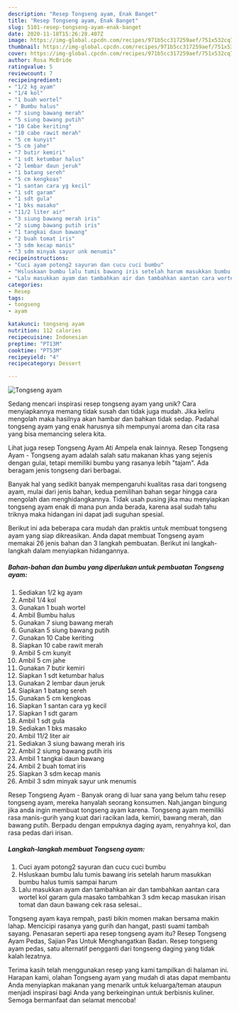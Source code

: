 ```yaml
---
description: "Resep Tongseng ayam, Enak Banget"
title: "Resep Tongseng ayam, Enak Banget"
slug: 5101-resep-tongseng-ayam-enak-banget
date: 2020-11-18T15:26:28.407Z
image: https://img-global.cpcdn.com/recipes/971b5cc317259aef/751x532cq70/tongseng-ayam-foto-resep-utama.jpg
thumbnail: https://img-global.cpcdn.com/recipes/971b5cc317259aef/751x532cq70/tongseng-ayam-foto-resep-utama.jpg
cover: https://img-global.cpcdn.com/recipes/971b5cc317259aef/751x532cq70/tongseng-ayam-foto-resep-utama.jpg
author: Rosa McBride
ratingvalue: 5
reviewcount: 7
recipeingredient:
- "1/2 kg ayam"
- "1/4 kol"
- "1 buah wortel"
- " Bumbu halus"
- "7 siung bawang merah"
- "5 siung bawang putih"
- "10 Cabe keriting"
- "10 cabe rawit merah"
- "5 cm kunyit"
- "5 cm jahe"
- "7 butir kemiri"
- "1 sdt ketumbar halus"
- "2 lembar daun jeruk"
- "1 batang sereh"
- "5 cm kengkoas"
- "1 santan cara yg kecil"
- "1 sdt garam"
- "1 sdt gula"
- "1 bks masako"
- "11/2 liter air"
- "3 siung bawang merah iris"
- "2 siumg bawang putih iris"
- "1 tangkai daun bawang"
- "2 buah tomat iris"
- "3 sdm kecap manis"
- "3 sdm minyak sayur unk menumis"
recipeinstructions:
- "Cuci ayam potong2 sayuran dan cucu cuci bumbu"
- "Hsluskaan bumbu lalu tumis bawang iris setelah harum masukkan bumbu halus tumis sampai harum"
- "Lalu masukkan ayam dan tambahkan air dan tambahkan aantan cara wortel kol garam gula masako tambahkan 3 sdm kecap masukan irisan tomat dan daun bawang cek rasa selesai.."
categories:
- Resep
tags:
- tongseng
- ayam

katakunci: tongseng ayam 
nutrition: 112 calories
recipecuisine: Indonesian
preptime: "PT13M"
cooktime: "PT53M"
recipeyield: "4"
recipecategory: Dessert

---
```



![Tongseng ayam](https://img-global.cpcdn.com/recipes/971b5cc317259aef/751x532cq70/tongseng-ayam-foto-resep-utama.jpg)

Sedang mencari inspirasi resep tongseng ayam yang unik? Cara menyiapkannya memang tidak susah dan tidak juga mudah. Jika keliru mengolah maka hasilnya akan hambar dan bahkan tidak sedap. Padahal tongseng ayam yang enak harusnya sih mempunyai aroma dan cita rasa yang bisa memancing selera kita.

Lihat juga resep Tongseng Ayam Ati Ampela enak lainnya. Resep Tongseng Ayam - Tongseng ayam adalah salah satu makanan khas yang sejenis dengan gulai, tetapi memiliki bumbu yang rasanya lebih &#34;tajam&#34;. Ada beragam jenis tongseng dari berbagai.

Banyak hal yang sedikit banyak mempengaruhi kualitas rasa dari tongseng ayam, mulai dari jenis bahan, kedua pemilihan bahan segar hingga cara mengolah dan menghidangkannya. Tidak usah pusing jika mau menyiapkan tongseng ayam enak di mana pun anda berada, karena asal sudah tahu triknya maka hidangan ini dapat jadi suguhan spesial.


Berikut ini ada beberapa cara mudah dan praktis untuk membuat tongseng ayam yang siap dikreasikan. Anda dapat membuat Tongseng ayam memakai 26 jenis bahan dan 3 langkah pembuatan. Berikut ini langkah-langkah dalam menyiapkan hidangannya.

<!--inarticleads1-->

##### Bahan-bahan dan bumbu yang diperlukan untuk pembuatan Tongseng ayam:

1. Sediakan 1/2 kg ayam
1. Ambil 1/4 kol
1. Gunakan 1 buah wortel
1. Ambil  Bumbu halus
1. Gunakan 7 siung bawang merah
1. Gunakan 5 siung bawang putih
1. Gunakan 10 Cabe keriting
1. Siapkan 10 cabe rawit merah
1. Ambil 5 cm kunyit
1. Ambil 5 cm jahe
1. Gunakan 7 butir kemiri
1. Siapkan 1 sdt ketumbar halus
1. Gunakan 2 lembar daun jeruk
1. Siapkan 1 batang sereh
1. Gunakan 5 cm kengkoas
1. Siapkan 1 santan cara yg kecil
1. Siapkan 1 sdt garam
1. Ambil 1 sdt gula
1. Sediakan 1 bks masako
1. Ambil 11/2 liter air
1. Sediakan 3 siung bawang merah iris
1. Ambil 2 siumg bawang putih iris
1. Ambil 1 tangkai daun bawang
1. Ambil 2 buah tomat iris
1. Siapkan 3 sdm kecap manis
1. Ambil 3 sdm minyak sayur unk menumis


Resep Tongseng Ayam - Banyak orang di luar sana yang belum tahu resep tongseng ayam, mereka hanyalah seorang konsumen. Nah,jangan bingung jika anda ingin membuat tongseng ayam karena. Tongseng ayam memiliki rasa manis-gurih yang kuat dari racikan lada, kemiri, bawang merah, dan bawang putih. Berpadu dengan empuknya daging ayam, renyahnya kol, dan rasa pedas dari irisan. 

<!--inarticleads2-->

##### Langkah-langkah membuat Tongseng ayam:

1. Cuci ayam potong2 sayuran dan cucu cuci bumbu
1. Hsluskaan bumbu lalu tumis bawang iris setelah harum masukkan bumbu halus tumis sampai harum
1. Lalu masukkan ayam dan tambahkan air dan tambahkan aantan cara wortel kol garam gula masako tambahkan 3 sdm kecap masukan irisan tomat dan daun bawang cek rasa selesai..


Tongseng ayam kaya rempah, pasti bikin momen makan bersama makin lahap. Mencicipi rasanya yang gurih dan hangat, pasti suami tambah sayang. Penasaran seperti apa resep tongseng ayam itu? Resep Tongseng Ayam Pedas, Sajian Pas Untuk Menghangatkan Badan. Resep tongseng ayam pedas, satu alternatif pengganti dari tongseng daging yang tidak kalah lezatnya. 

Terima kasih telah menggunakan resep yang kami tampilkan di halaman ini. Harapan kami, olahan Tongseng ayam yang mudah di atas dapat membantu Anda menyiapkan makanan yang menarik untuk keluarga/teman ataupun menjadi inspirasi bagi Anda yang berkeinginan untuk berbisnis kuliner. Semoga bermanfaat dan selamat mencoba!
